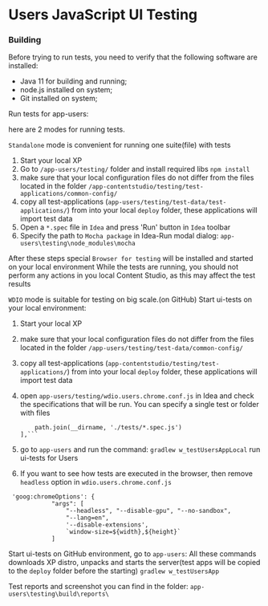Users JavaScript UI Testing
===

### Building

Before trying to run tests, you need to verify that the following software are installed:

* Java 11 for building and running;
* node.js installed on system;
* Git installed on system;

Run tests for app-users:


here are 2 modes for running tests.

`Standalone` mode is convenient for running one suite(file) with tests
1. Start your local XP
2. Go to `/app-users/testing/` folder and install required libs
   ``` npm install ```
3. make sure that your local configuration files do not differ from the files located in the folder `/app-contentstudio/testing/test-applications/common-config/`
4. copy all test-applications (`app-users/testing/test-data/test-applications/`) from  into your local `deploy` folder, these applications will import test data
5. Open a `*.spec` file in `Idea` and press 'Run' button in `Idea` toolbar
6. Specify the path to `Mocha package` in Idea-Run modal dialog: `app-users\testing\node_modules\mocha`

After these steps special `Browser for testing` will be installed and started on your local environment
While the tests are running, you should not perform any actions in you local Content Studio, as this may affect the test results


`WDIO` mode is suitable for testing on big scale.(on GitHub)
Start ui-tests on your local environment:
1. Start your local XP
2. make sure that your local configuration files do not differ from the files located in the folder `/app-users/testing/test-data/common-config/`
3. copy all test-applications (`app-contentstudio/testing/test-applications/`) from  into your local `deploy` folder, these applications will import test data
4. open `app-users/testing/wdio.users.chrome.conf.js` in Idea and check the specifications that will be run.
   You can specify a single test or folder with files

    ``` specs: [
        path.join(__dirname, './tests/*.spec.js')
    ],```

5. go to `app-users` and run the command:
   ```gradlew w_testUsersAppLocal```  run ui-tests for Users

6. If you want to see how tests are executed in the browser, then remove ``headless`` option in `wdio.users.chrome.conf.js`

```
 'goog:chromeOptions': {
            "args": [
                "--headless", "--disable-gpu", "--no-sandbox",
                "--lang=en",
                '--disable-extensions',
                `window-size=${width},${height}`
            ]
```
Start ui-tests on GitHub environment,  go to `app-users`:
All these commands downloads XP distro, unpacks and starts the server(test apps will be copied to the `deploy` folder before the starting)
```gradlew w_testUsersApp```       


Test reports and screenshot you can find in the folder: ```app-users\testing\build\reports\```



